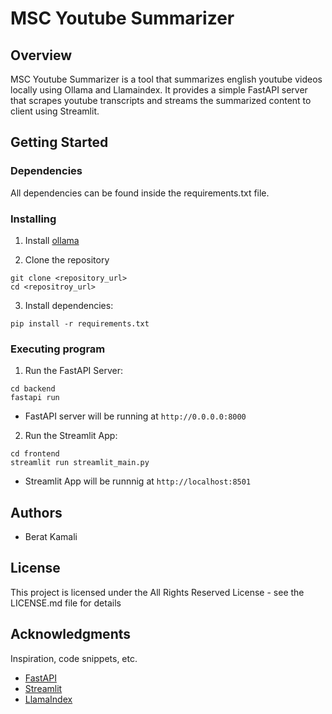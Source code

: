 # MSC Youtube Summarizer

## Overview

MSC Youtube Summarizer is a tool that summarizes english youtube videos locally using Ollama and Llamaindex. It provides a simple FastAPI server that scrapes youtube transcripts and streams the summarized content to client using Streamlit.

## Getting Started

### Dependencies

All dependencies can be found inside the requirements.txt file.

### Installing

1. Install [ollama](https://ollama.com/)

2. Clone the repository

```
git clone <repository_url>
cd <repositroy_url>
```

3. Install dependencies:

```
pip install -r requirements.txt
```

### Executing program

1. Run the FastAPI Server:

```
cd backend
fastapi run
```

- FastAPI server will be running at `http://0.0.0.0:8000`

2. Run the Streamlit App:

```
cd frontend
streamlit run streamlit_main.py
```

- Streamlit App will be runnnig at `http://localhost:8501`

## Authors

- Berat Kamali

## License

This project is licensed under the All Rights Reserved License - see the LICENSE.md file for details

## Acknowledgments

Inspiration, code snippets, etc.

- [FastAPI](https://fastapi.tiangolo.com/)
- [Streamlit](https://streamlit.io/)
- [LlamaIndex](https://www.llamaindex.ai/)
